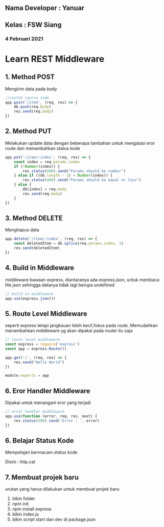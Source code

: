 ## Nama Developer   : Yanuar
## Kelas    : FSW Siang
### 4 Februari 2021

# Learn REST Middleware

## 1. Method POST
Mengirim data pada body

``` javascript
//contoh source code
app.post('/item', (req, res) => {
    db.push(req.body)
    res.send(req.body)
})
```
## 2. Method PUT
Melakukan update data dengan beberapa tambahan untuk mengatasi eror route dan menambahkan status kode


``` javascript
app.put('/item/:index', (req, res) => {
    const index = req.params.index
    if (!Number(index)) {
        res.status(400).send("Params should be number")
    } else if ((db.length - 1) < Number(index)) {
        res.status(400).send("Params should be equal or less")
    } else {
        db[index] = req.body
        res.send(req.body)
    }
})
```

## 3. Method DELETE
Menghapus data

``` javascript
app.delete('/item/:index', (req, res) => {
    const deletedItem = db.splice(req.params.index, 1)
    res.send(deletedItem)
})
```

## 4. Build in Middleware
middleware bawaan express, diantaranya ada express.json, untuk membaca file json sehingga datanya tidak lagi berupa undefined

``` javascript
// build in middleware
app.use(express.json())
```

## 5. Route Level Middleware
seperti express tetapi jangkauan lebih kecil,fokus pada route. Memudahkan menambahkan middleware yg akan dipakai pada router itu saja

``` javascript
// route level middleware
const express = require('express')
const app = express.Router()

app.get('/', (req, res) => {
    res.send("Hello World")
})

module.exports = app
```

## 6. Eror Handler Middleware
Dipakai untuk menangani eror yang terjadi

``` javascript
// error handler middleware
app.use(function (error, req, res, next) {
    res.status(500).send('Error : ', error)
})
```

## 6. Belajar Status Kode
Mempelajari bermacam status kode

Disini :
http.cat

## 7. Membuat projek baru
urutan yang harus dilakukan untuk membuat projek baru

1. bikin folder
2. npm init
3. npm install express
4. bikin index.js
5. bikin script start dan dev di package.json